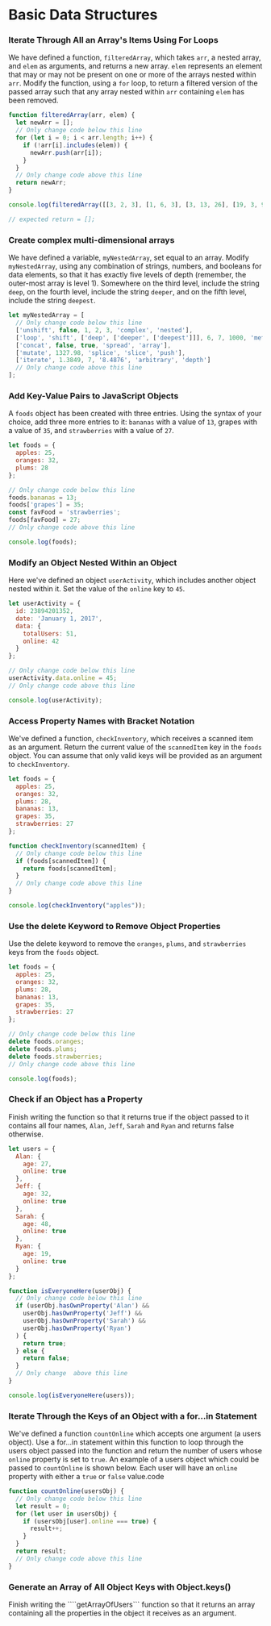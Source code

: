 # Basic Data Structures

### Iterate Through All an Array's Items Using For Loops

We have defined a function, ```filteredArray```, which takes ```arr```, a nested array, and ```elem``` as arguments, and returns a new array. ```elem``` represents an element that may or may not be present on one or more of the arrays nested within ```arr```. Modify the function, using a ```for``` loop, to return a filtered version of the passed array such that any array nested within ```arr``` containing ```elem``` has been removed.

```javascript
function filteredArray(arr, elem) {
  let newArr = [];
  // Only change code below this line
  for (let i = 0; i < arr.length; i++) {
    if (!arr[i].includes(elem)) {
      newArr.push(arr[i]);
    }
  }
  // Only change code above this line
  return newArr;
}

console.log(filteredArray([[3, 2, 3], [1, 6, 3], [3, 13, 26], [19, 3, 9]], 3));

// expected return = [];
```

### Create complex multi-dimensional arrays

We have defined a variable, ```myNestedArray```, set equal to an array. Modify ```myNestedArray```, using any combination of strings, numbers, and booleans for data elements, so that it has exactly five levels of depth (remember, the outer-most array is level 1). Somewhere on the third level, include the string ```deep```, on the fourth level, include the string ```deeper```, and on the fifth level, include the string ```deepest```.

```javascript
let myNestedArray = [
  // Only change code below this line
  ['unshift', false, 1, 2, 3, 'complex', 'nested'],
  ['loop', 'shift', ['deep', ['deeper', ['deepest']]], 6, 7, 1000, 'method'],
  ['concat', false, true, 'spread', 'array'],
  ['mutate', 1327.98, 'splice', 'slice', 'push'],
  ['iterate', 1.3849, 7, '8.4876', 'arbitrary', 'depth']
  // Only change code above this line
];
```

### Add Key-Value Pairs to JavaScript Objects

A ```foods``` object has been created with three entries. Using the syntax of your choice, add three more entries to it: ```bananas``` with a value of ```13```, grapes with a value of ```35```, and ```strawberries``` with a value of ```27```.

```javascript
let foods = {
  apples: 25,
  oranges: 32,
  plums: 28
};

// Only change code below this line
foods.bananas = 13;
foods['grapes'] = 35;
const favFood = 'strawberries';
foods[favFood] = 27;
// Only change code above this line

console.log(foods);
```
### Modify an Object Nested Within an Object

Here we've defined an object ```userActivity```, which includes another object nested within it. Set the value of the ```online``` key to ```45```.

```javascript
let userActivity = {
  id: 23894201352,
  date: 'January 1, 2017',
  data: {
    totalUsers: 51,
    online: 42
  }
};

// Only change code below this line
userActivity.data.online = 45;
// Only change code above this line

console.log(userActivity);
```

### Access Property Names with Bracket Notation

We've defined a function, ```checkInventory```, which receives a scanned item as an argument. Return the current value of the ```scannedItem``` key in the ```foods``` object. You can assume that only valid keys will be provided as an argument to ```checkInventory```.

```javascript
let foods = {
  apples: 25,
  oranges: 32,
  plums: 28,
  bananas: 13,
  grapes: 35,
  strawberries: 27
};

function checkInventory(scannedItem) {
  // Only change code below this line
  if (foods[scannedItem]) {
    return foods[scannedItem];
  }
  // Only change code above this line
}

console.log(checkInventory("apples"));
```

### Use the delete Keyword to Remove Object Properties

Use the delete keyword to remove the ```oranges```, ```plums```, and ```strawberries``` keys from the ```foods``` object.

```javascript
let foods = {
  apples: 25,
  oranges: 32,
  plums: 28,
  bananas: 13,
  grapes: 35,
  strawberries: 27
};

// Only change code below this line
delete foods.oranges;
delete foods.plums;
delete foods.strawberries;
// Only change code above this line

console.log(foods);
```

### Check if an Object has a Property

Finish writing the function so that it returns true if the object passed to it contains all four names, ```Alan```, ```Jeff```, ```Sarah``` and ```Ryan``` and returns false otherwise.

```javascript
let users = {
  Alan: {
    age: 27,
    online: true
  },
  Jeff: {
    age: 32,
    online: true
  },
  Sarah: {
    age: 48,
    online: true
  },
  Ryan: {
    age: 19,
    online: true
  }
};

function isEveryoneHere(userObj) {
  // Only change code below this line
  if (userObj.hasOwnProperty('Alan') &&
    userObj.hasOwnProperty('Jeff') &&
    userObj.hasOwnProperty('Sarah') &&
    userObj.hasOwnProperty('Ryan')
  ) {
    return true;
  } else {
    return false;
  }
  // Only change  above this line
}

console.log(isEveryoneHere(users));
```

### Iterate Through the Keys of an Object with a for...in Statement


We've defined a function ```countOnline``` which accepts one argument (a users object). Use a for...in statement within this function to loop through the users object passed into the function and return the number of users whose ```online``` property is set to ```true```. An example of a users object which could be passed to ```countOnline``` is shown below. Each user will have an ```online``` property with either a ```true``` or ```false``` value.code

```javascript
function countOnline(usersObj) {
  // Only change code below this line
  let result = 0;
  for (let user in usersObj) {
    if (usersObj[user].online === true) {
      result++;
    }
  }
  return result;
  // Only change code above this line
}
```

### Generate an Array of All Object Keys with Object.keys()

Finish writing the ````getArrayOfUsers``` function so that it returns an array containing all the properties in the object it receives as an argument.


